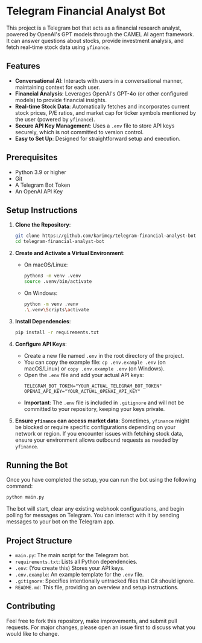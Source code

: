 # Telegram Financial Analyst Bot

This project is a Telegram bot that acts as a financial research analyst, powered by OpenAI's GPT models through the CAMEL AI agent framework. It can answer questions about stocks, provide investment analysis, and fetch real-time stock data using `yfinance`.

## Features

*   **Conversational AI**: Interacts with users in a conversational manner, maintaining context for each user.
*   **Financial Analysis**: Leverages OpenAI's GPT-4o (or other configured models) to provide financial insights.
*   **Real-time Stock Data**: Automatically fetches and incorporates current stock prices, P/E ratios, and market cap for ticker symbols mentioned by the user (powered by `yfinance`).
*   **Secure API Key Management**: Uses a `.env` file to store API keys securely, which is not committed to version control.
*   **Easy to Set Up**: Designed for straightforward setup and execution.

## Prerequisites

*   Python 3.9 or higher
*   Git
*   A Telegram Bot Token
*   An OpenAI API Key

## Setup Instructions

1.  **Clone the Repository**:
    ```bash
    git clone https://github.com/karimcy/telegram-financial-analyst-bot.git
    cd telegram-financial-analyst-bot
    ```

2.  **Create and Activate a Virtual Environment**:
    *   On macOS/Linux:
        ```bash
        python3 -m venv .venv
        source .venv/bin/activate
        ```
    *   On Windows:
        ```bash
        python -m venv .venv
        .\.venv\Scripts\activate
        ```

3.  **Install Dependencies**:
    ```bash
    pip install -r requirements.txt
    ```

4.  **Configure API Keys**:
    *   Create a new file named `.env` in the root directory of the project.
    *   You can copy the example file: `cp .env.example .env` (on macOS/Linux) or `copy .env.example .env` (on Windows).
    *   Open the `.env` file and add your actual API keys:
        ```env
        TELEGRAM_BOT_TOKEN="YOUR_ACTUAL_TELEGRAM_BOT_TOKEN"
        OPENAI_API_KEY="YOUR_ACTUAL_OPENAI_API_KEY"
        ```
    *   **Important**: The `.env` file is included in `.gitignore` and will not be committed to your repository, keeping your keys private.

5.  **Ensure `yfinance` can access market data**:
    Sometimes, `yfinance` might be blocked or require specific configurations depending on your network or region. If you encounter issues with fetching stock data, ensure your environment allows outbound requests as needed by `yfinance`.

## Running the Bot

Once you have completed the setup, you can run the bot using the following command:

```bash
python main.py
```

The bot will start, clear any existing webhook configurations, and begin polling for messages on Telegram. You can interact with it by sending messages to your bot on the Telegram app.

## Project Structure

*   `main.py`: The main script for the Telegram bot.
*   `requirements.txt`: Lists all Python dependencies.
*   `.env`: (You create this) Stores your API keys.
*   `.env.example`: An example template for the `.env` file.
*   `.gitignore`: Specifies intentionally untracked files that Git should ignore.
*   `README.md`: This file, providing an overview and setup instructions.

## Contributing

Feel free to fork this repository, make improvements, and submit pull requests. For major changes, please open an issue first to discuss what you would like to change. 